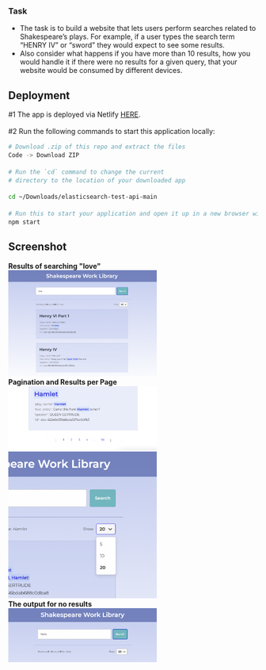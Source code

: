 ### Task
- The task is to build a website that lets users perform searches related to Shakespeare’s
plays. For example, if a user types the search term “HENRY IV” or “sword” they would
expect to see some results.<br> 
- Also consider what happens if you have more than 10 results, how you would handle it if there were no results for a given query, that your website would be consumed by different devices.


## Deployment 
#1 The app is deployed via Netlify [HERE](https://karina4840-elasticsearch-api-test.netlify.app/). 
<br>
<br>
#2 Run the following commands to start this application locally:<br>

```bash
# Download .zip of this repo and extract the files
Code -> Download ZIP

# Run the `cd` command to change the current 
# directory to the location of your downloaded app

cd ~/Downloads/elasticsearch-test-api-main

# Run this to start your application and open it up in a new browser window
npm start
```
## Screenshot
**Results of searching "love"** <br>
<img src="https://github.com/karina4840/elasticsearch-test-api/blob/main/img/img1.png?raw=true" width=300px/><br>
**Pagination and Results per Page** <br>
<img src="https://github.com/karina4840/elasticsearch-test-api/blob/main/img/img4.png?raw=true" width=300px /><br>
<img src="https://github.com/karina4840/elasticsearch-test-api/blob/main/img/img3.png?raw=true" width=300px/><br> 
**The output for no results** <br>
<img src="https://github.com/karina4840/elasticsearch-test-api/blob/main/img/img2.png?raw=true" width=300px/><br>
